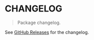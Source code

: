 # CHANGELOG

> Package changelog.

See [GitHub Releases](https://github.com/stdlib-js/utils-flatten-array/releases) for the changelog.